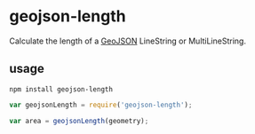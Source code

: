# geojson-length

Calculate the length of a [GeoJSON](http://geojson.org/) LineString or MultiLineString.

## usage

    npm install geojson-length

```js
var geojsonLength = require('geojson-length');

var area = geojsonLength(geometry);
```
